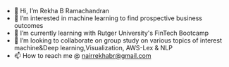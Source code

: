 - 👋 Hi, I’m Rekha B Ramachandran
- 👀 I’m interested in machine learning to find prospective business outcomes
- 🌱 I’m currently learning with Rutger University's FinTech Bootcamp
- 💞️ I’m looking to collaborate on group study on various topics of interest machine&Deep learning,Visualization, AWS-Lex & NLP 
- 📫 How to reach me @ nairrekhabr@gmail.com

<!---
nairrekhabr/nairrekhabr is a ✨ special ✨ repository because its `README.md` (this file) appears on your GitHub profile.
You can click the Preview link to take a look at your changes.
--->
